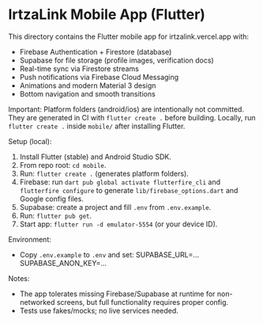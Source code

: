 # IrtzaLink Mobile App (Flutter)

This directory contains the Flutter mobile app for irtzalink.vercel.app with:
- Firebase Authentication + Firestore (database)
- Supabase for file storage (profile images, verification docs)
- Real-time sync via Firestore streams
- Push notifications via Firebase Cloud Messaging
- Animations and modern Material 3 design
- Bottom navigation and smooth transitions

Important: Platform folders (android/ios) are intentionally not committed. They are generated in CI with `flutter create .` before building. Locally, run `flutter create .` inside `mobile/` after installing Flutter.

Setup (local):
1) Install Flutter (stable) and Android Studio SDK.
2) From repo root: `cd mobile`.
3) Run: `flutter create .` (generates platform folders).
4) Firebase: run `dart pub global activate flutterfire_cli` and `flutterfire configure` to generate `lib/firebase_options.dart` and Google config files.
5) Supabase: create a project and fill `.env` from `.env.example`.
6) Run: `flutter pub get`.
7) Start app: `flutter run -d emulator-5554` (or your device ID).

Environment:
- Copy `.env.example` to `.env` and set:
  SUPABASE_URL=...
  SUPABASE_ANON_KEY=...

Notes:
- The app tolerates missing Firebase/Supabase at runtime for non-networked screens, but full functionality requires proper config.
- Tests use fakes/mocks; no live services needed.
